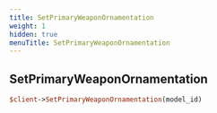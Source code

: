 ```yaml
---
title: SetPrimaryWeaponOrnamentation
weight: 1
hidden: true
menuTitle: SetPrimaryWeaponOrnamentation
---
```

## SetPrimaryWeaponOrnamentation
```perl
$client->SetPrimaryWeaponOrnamentation(model_id)
```